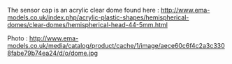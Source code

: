 The sensor cap is an acrylic clear dome found here : http://www.ema-models.co.uk/index.php/acrylic-plastic-shapes/hemispherical-domes/clear-domes/hemispherical-head-44-5mm.html  

Photo : http://www.ema-models.co.uk/media/catalog/product/cache/1/image/aece60c6f4c2a3c3308fabe79b74ea24/d/o/dome.jpg
